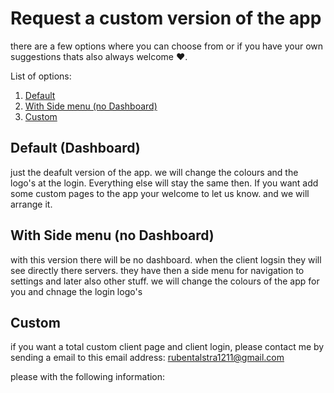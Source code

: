 # Request a custom version of the app

there are a few options where you can choose from or if you have your own suggestions thats also always welcome :heart:.

List of options:

1. [Default](#default-dashboard)
2. [With Side menu (no Dashboard)](#with-side-menu-no-dashboard)
3. [Custom](#custom)


## Default (Dashboard)

just the deafult version of the app. we will change the colours and the logo's at the login. Everything else will stay the same then.
If you want add some custom pages to the app your welcome to let us know. and we will arrange it. 

## With Side menu (no Dashboard)

with this version there will be no dashboard. when the client logsin they will see directly there servers. they have then a side menu for navigation to settings and later also other stuff. we will change the colours of the app for you and chnage the login logo's

## Custom

if you want a total custom client page and client login, please contact me by sending a email to this email address: [rubentalstra1211@gmail.com](mailto:rubentalstra1211@gmail.com)

please with the following information:
